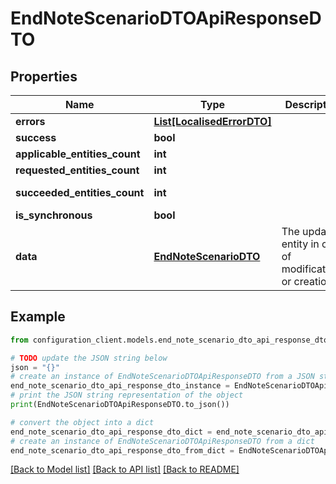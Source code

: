 # EndNoteScenarioDTOApiResponseDTO


## Properties

Name | Type | Description | Notes
------------ | ------------- | ------------- | -------------
**errors** | [**List[LocalisedErrorDTO]**](LocalisedErrorDTO.md) |  | [optional] 
**success** | **bool** |  | [optional] 
**applicable_entities_count** | **int** |  | [optional] 
**requested_entities_count** | **int** |  | [optional] 
**succeeded_entities_count** | **int** |  | [optional] [readonly] 
**is_synchronous** | **bool** |  | [optional] 
**data** | [**EndNoteScenarioDTO**](EndNoteScenarioDTO.md) | The updated entity in case of modifications or creation | [optional] 

## Example

```python
from configuration_client.models.end_note_scenario_dto_api_response_dto import EndNoteScenarioDTOApiResponseDTO

# TODO update the JSON string below
json = "{}"
# create an instance of EndNoteScenarioDTOApiResponseDTO from a JSON string
end_note_scenario_dto_api_response_dto_instance = EndNoteScenarioDTOApiResponseDTO.from_json(json)
# print the JSON string representation of the object
print(EndNoteScenarioDTOApiResponseDTO.to_json())

# convert the object into a dict
end_note_scenario_dto_api_response_dto_dict = end_note_scenario_dto_api_response_dto_instance.to_dict()
# create an instance of EndNoteScenarioDTOApiResponseDTO from a dict
end_note_scenario_dto_api_response_dto_from_dict = EndNoteScenarioDTOApiResponseDTO.from_dict(end_note_scenario_dto_api_response_dto_dict)
```
[[Back to Model list]](../README.md#documentation-for-models) [[Back to API list]](../README.md#documentation-for-api-endpoints) [[Back to README]](../README.md)


